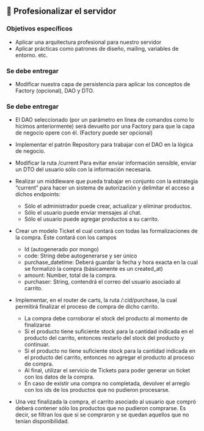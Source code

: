 ## 📁 Profesionalizar el servidor

### Objetivos específicos

- Aplicar una arquitectura profesional para nuestro servidor
- Aplicar prácticas como patrones de diseño, mailing, variables de entorno. etc.

### Se debe entregar

- Modificar nuestra capa de persistencia para aplicar los conceptos de Factory (opcional), DAO y DTO.

### Se debe entregar

- El DAO seleccionado (por un parámetro en línea de comandos como lo hicimos anteriormente) será devuelto por una Factory para que la capa de negocio opere con él. (Factory puede ser opcional)
- Implementar el patrón Repository para trabajar con el DAO en la lógica de negocio.
- Modificar la ruta /current Para evitar enviar información sensible, enviar un DTO del usuario sólo con la información necesaria.

- Realizar un middleware que pueda trabajar en conjunto con la estrategia “current” para hacer un sistema de autorización y delimitar el acceso a dichos endpoints:

  - Sólo el administrador puede crear, actualizar y eliminar productos.
  - Sólo el usuario puede enviar mensajes al chat.
  - Sólo el usuario puede agregar productos a su carrito.

- Crear un modelo Ticket el cual contará con todas las formalizaciones de la compra. Éste contará con los campos

  - Id (autogenerado por mongo)
  - code: String debe autogenerarse y ser único
  - purchase_datetime: Deberá guardar la fecha y hora exacta en la cual se formalizó la compra (básicamente es un created_at)
  - amount: Number, total de la compra.
  - purchaser: String, contendrá el correo del usuario asociado al carrito.

- Implementar, en el router de carts, la ruta /:cid/purchase, la cual permitirá finalizar el proceso de compra de dicho carrito.

  - La compra debe corroborar el stock del producto al momento de finalizarse
  - Si el producto tiene suficiente stock para la cantidad indicada en el producto del carrito, entonces restarlo del stock del producto y continuar.
  - Si el producto no tiene suficiente stock para la cantidad indicada en el producto del carrito, entonces no agregar el producto al proceso de compra.
  - Al final, utilizar el servicio de Tickets para poder generar un ticket con los datos de la compra.
  - En caso de existir una compra no completada, devolver el arreglo con los ids de los productos que no pudieron procesarse.

- Una vez finalizada la compra, el carrito asociado al usuario que compró deberá contener sólo los productos que no pudieron comprarse. Es decir, se filtran los que sí se compraron y se quedan aquellos que no tenían disponibilidad.

